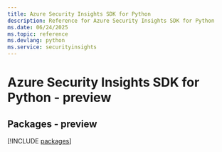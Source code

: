 ```yaml
---
title: Azure Security Insights SDK for Python
description: Reference for Azure Security Insights SDK for Python
ms.date: 06/24/2025
ms.topic: reference
ms.devlang: python
ms.service: securityinsights
---
```

# Azure Security Insights SDK for Python - preview
## Packages - preview
[!INCLUDE [packages](security-insights-index.md)]